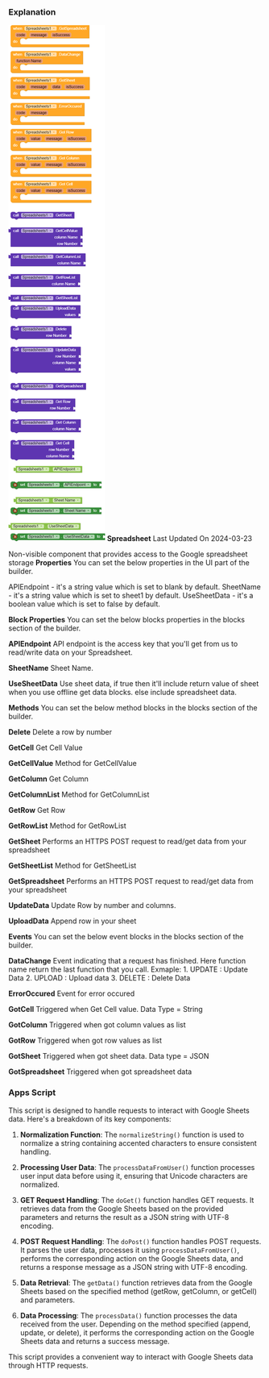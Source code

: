 ### Explanation

![Blocks](/images/blocks.png)
**Spreadsheet**
Last Updated On 2024-03-23

Non-visible component that provides access to the Google spreadsheet storage
**Properties**
You can set the below properties in the UI part of the builder.

APIEndpoint - it's a string value which is set to blank by default.
SheetName - it's a string value which is set to sheet1 by default.
UseSheetData - it's a boolean value which is set to false by default.

**Block Properties**
You can set the below blocks properties in the blocks section of the builder.

**APIEndpoint**
API endpoint is the access key that you'll get from us to read/write data on your Spreadsheet.


**SheetName**
Sheet Name.


**UseSheetData**
Use sheet data, if true then it'll include return value of sheet when you use offline get data blocks. else include spreadsheet data.



**Methods**
You can set the below method blocks in the blocks section of the builder.

**Delete**
Delete a row by number

**GetCell**
Get Cell Value

**GetCellValue**
Method for GetCellValue

**GetColumn**
Get Column

**GetColumnList**
Method for GetColumnList

**GetRow**
Get Row

**GetRowList**
Method for GetRowList

**GetSheet**
Performs an HTTPS POST request to read/get data from your spreadsheet

**GetSheetList**
Method for GetSheetList

**GetSpreadsheet**
Performs an HTTPS POST request to read/get data from your spreadsheet

**UpdateData**
Update Row by number and columns.

**UploadData**
Append row in your sheet


**Events**
You can set the below event blocks in the blocks section of the builder.

**DataChange**
Event indicating that a request has finished. Here function name return the last function that you call. Exmaple: 1. UPDATE : Update Data 2. UPLOAD : Upload data 3. DELETE : Delete Data

**ErrorOccured**
Event for error occured

**GotCell**
Triggered when Get Cell value. Data Type = String

**GotColumn**
Triggered when got column values as list

**GotRow**
Triggered when got row values as list

**GotSheet**
Triggered when got sheet data. Data type = JSON

**GotSpreadsheet**
Triggered when got spreadsheet data



### Apps Script
This script is designed to handle requests to interact with Google Sheets data. Here's a breakdown of its key components:

1. **Normalization Function**: The `normalizeString()` function is used to normalize a string containing accented characters to ensure consistent handling.

2. **Processing User Data**: The `processDataFromUser()` function processes user input data before using it, ensuring that Unicode characters are normalized.

3. **GET Request Handling**: The `doGet()` function handles GET requests. It retrieves data from the Google Sheets based on the provided parameters and returns the result as a JSON string with UTF-8 encoding.

4. **POST Request Handling**: The `doPost()` function handles POST requests. It parses the user data, processes it using `processDataFromUser()`, performs the corresponding action on the Google Sheets data, and returns a response message as a JSON string with UTF-8 encoding.

5. **Data Retrieval**: The `getData()` function retrieves data from the Google Sheets based on the specified method (getRow, getColumn, or getCell) and parameters.

6. **Data Processing**: The `processData()` function processes the data received from the user. Depending on the method specified (append, update, or delete), it performs the corresponding action on the Google Sheets data and returns a success message.

This script provides a convenient way to interact with Google Sheets data through HTTP requests.

